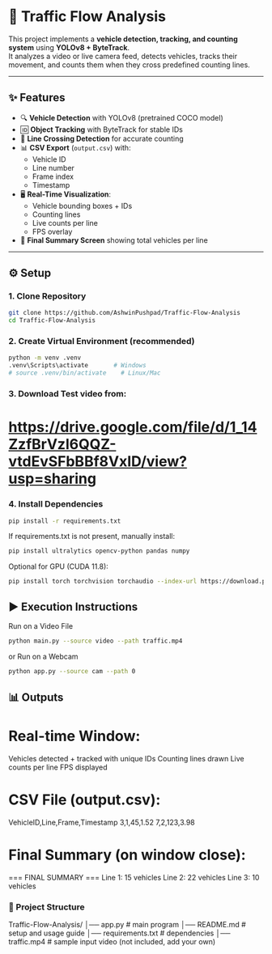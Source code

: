 # 🚦 Traffic Flow Analysis

This project implements a **vehicle detection, tracking, and counting system** using **YOLOv8 + ByteTrack**.  
It analyzes a video or live camera feed, detects vehicles, tracks their movement, and counts them when they cross predefined counting lines.

---

## ✨ Features
- 🔍 **Vehicle Detection** with YOLOv8 (pretrained COCO model)  
- 🆔 **Object Tracking** with ByteTrack for stable IDs  
- 📏 **Line Crossing Detection** for accurate counting  
- 📊 **CSV Export** (`output.csv`) with:
  - Vehicle ID  
  - Line number  
  - Frame index  
  - Timestamp  
- 🖥️ **Real-Time Visualization**:
  - Vehicle bounding boxes + IDs  
  - Counting lines  
  - Live counts per line  
  - FPS overlay  
- 📝 **Final Summary Screen** showing total vehicles per line  

---

## ⚙️ Setup

### 1. Clone Repository
```bash
git clone https://github.com/AshwinPushpad/Traffic-Flow-Analysis
cd Traffic-Flow-Analysis
```

### 2. Create Virtual Environment (recommended)
```bash
python -m venv .venv
.venv\Scripts\activate       # Windows
# source .venv/bin/activate    # Linux/Mac
```


### 3. Download Test video from:
# https://drive.google.com/file/d/1_14ZzfBrVzl6QQZ-vtdEvSFbBBf8VxID/view?usp=sharing

### 4. Install Dependencies
```bash
pip install -r requirements.txt
```
If requirements.txt is not present, manually install:
```bash
pip install ultralytics opencv-python pandas numpy
```
Optional for GPU (CUDA 11.8):
```bash
pip install torch torchvision torchaudio --index-url https://download.pytorch.org/whl/cu118
```

## ▶️ Execution Instructions
Run on a Video File
```bash
python main.py --source video --path traffic.mp4
```
or
Run on a Webcam
```bash
python app.py --source cam --path 0
```
## 📊 Outputs
# Real-time Window:
Vehicles detected + tracked with unique IDs
Counting lines drawn
Live counts per line
FPS displayed

# CSV File (output.csv):
VehicleID,Line,Frame,Timestamp
3,1,45,1.52
7,2,123,3.98

# Final Summary (on window close):
=== FINAL SUMMARY ===
Line 1: 15 vehicles
Line 2: 22 vehicles
Line 3: 10 vehicles

### 📂 Project Structure
Traffic-Flow-Analysis/
│── app.py              # main program
│── README.md           # setup and usage guide
│── requirements.txt    # dependencies
│── traffic.mp4         # sample input video (not included, add your own)
